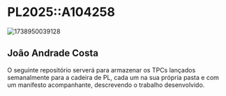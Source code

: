# PL2025::A104258

![1738950039128](https://github.com/user-attachments/assets/afe8f9d7-90b8-4331-81e3-0b0aaac8c56e)
## João Andrade Costa

  O seguinte repositório serverá para armazenar os TPCs lançados semanalmente para a cadeira de PL, cada um na sua própria pasta e com um manifesto acompanhante, descrevendo o trabalho desenvolvido.
